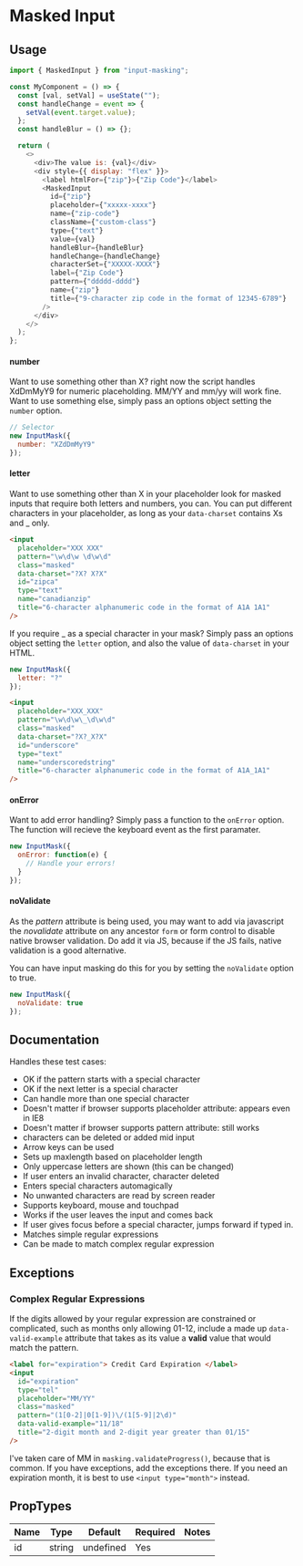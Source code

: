 # Masked Input

<!-- STORY -->

<!-- TODO: Add details -->

## Usage

```javascript
import { MaskedInput } from "input-masking";

const MyComponent = () => {
  const [val, setVal] = useState("");
  const handleChange = event => {
    setVal(event.target.value);
  };
  const handleBlur = () => {};

  return (
    <>
      <div>The value is: {val}</div>
      <div style={{ display: "flex" }}>
        <label htmlFor={"zip"}>{"Zip Code"}</label>
        <MaskedInput
          id={"zip"}
          placeholder={"xxxxx-xxxx"}
          name={"zip-code"}
          className={"custom-class"}
          type={"text"}
          value={val}
          handleBlur={handleBlur}
          handleChange={handleChange}
          characterSet={"XXXXX-XXXX"}
          label={"Zip Code"}
          pattern={"ddddd-dddd"}
          name={"zip"}
          title={"9-character zip code in the format of 12345-6789"}
        />
      </div>
    </>
  );
};
```

#### number

Want to use something other than X? right now the script handles XdDmMyY9 for numeric placeholding. MM/YY and mm/yy will work fine. Want to use something else, simply pass an options object setting the `number` option.

```js
// Selector
new InputMask({
  number: "XZdDmMyY9"
});
```

#### letter

Want to use something other than X in your placeholder look for masked inputs that require both letters and numbers, you can. You can put different characters in your placeholder, as long as your `data-charset` contains Xs and \_ only.

```html
<input
  placeholder="XXX XXX"
  pattern="\w\d\w \d\w\d"
  class="masked"
  data-charset="?X? X?X"
  id="zipca"
  type="text"
  name="canadianzip"
  title="6-character alphanumeric code in the format of A1A 1A1"
/>
```

If you require \_ as a special character in your mask? Simply pass an options object setting the `letter` option, and also the value of `data-charset` in your HTML.

```js
new InputMask({
  letter: "?"
});
```

```html
<input
  placeholder="XXX_XXX"
  pattern="\w\d\w\_\d\w\d"
  class="masked"
  data-charset="?X?_X?X"
  id="underscore"
  type="text"
  name="underscoredstring"
  title="6-character alphanumeric code in the format of A1A_1A1"
/>
```

#### onError

Want to add error handling? Simply pass a function to the `onError` option. The function will recieve the keyboard event as the first paramater.

```js
new InputMask({
  onError: function(e) {
    // Handle your errors!
  }
});
```

#### noValidate

As the _pattern_ attribute is being used, you may want to add via javascript the _novalidate_ attribute on any ancestor `form` or form control to disable native browser validation. Do add it via JS, because if the JS fails, native validation is a good alternative.

You can have input masking do this for you by setting the `noValidate` option to true.

```js
new InputMask({
  noValidate: true
});
```

## Documentation

Handles these test cases:

- OK if the pattern starts with a special character
- OK if the next letter is a special character
- Can handle more than one special character
- Doesn't matter if browser supports placeholder attribute: appears even in IE8
- Doesn't matter if browser supports pattern attribute: still works
- characters can be deleted or added mid input
- Arrow keys can be used
- Sets up maxlength based on placeholder length
- Only uppercase letters are shown (this can be changed)
- If user enters an invalid character, character deleted
- Enters special characters automagically
- No unwanted characters are read by screen reader
- Supports keyboard, mouse and touchpad
- Works if the user leaves the input and comes back
- If user gives focus before a special character, jumps forward if typed in.
- Matches simple regular expressions
- Can be made to match complex regular expression

## Exceptions

### Complex Regular Expressions

If the digits allowed by your regular expression are constrained or complicated, such as months only allowing 01-12, include a made up `data-valid-example` attribute that takes as its value a **valid** value that would match the pattern.

```html
<label for="expiration"> Credit Card Expiration </label>
<input
  id="expiration"
  type="tel"
  placeholder="MM/YY"
  class="masked"
  pattern="(1[0-2]|0[1-9])\/(1[5-9]|2\d)"
  data-valid-example="11/18"
  title="2-digit month and 2-digit year greater than 01/15"
/>
```

I've taken care of MM in `masking.validateProgress()`, because that is common. If you have exceptions, add the exceptions there. If you need an expiration month, it is best to use `<input type="month">` instead.

## PropTypes

| Name | Type   | Default   | Required | Notes |
| ---- | ------ | --------- | -------- | ----- |
| id   | string | undefined | Yes      |
